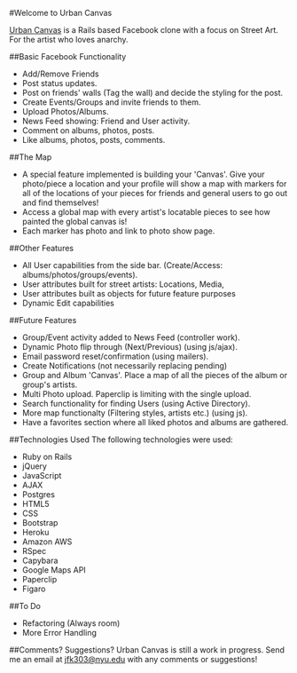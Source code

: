 #Welcome to Urban Canvas

[Urban Canvas](http://urban-canvas.herokuapp.com) is a Rails based Facebook clone with a focus on Street Art. For the artist who loves anarchy.

##Basic Facebook Functionality
* Add/Remove Friends
* Post status updates.
* Post on friends' walls (Tag the wall) and decide the styling for the post.
* Create Events/Groups and invite friends to them.
* Upload Photos/Albums.
* News Feed showing: Friend and User activity.
* Comment on albums, photos, posts.
* Like albums, photos, posts, comments.

##The Map
* A special feature implemented is building your 'Canvas'. Give your photo/piece a location and your profile will show a map with markers for all of the locations of your pieces for friends and general users to go out and find themselves!
* Access a global map with every artist's locatable pieces to see how painted the global canvas is!
* Each marker has photo and link to photo show page.

##Other Features
* All User capabilities from the side bar. (Create/Access: albums/photos/groups/events).
* User attributes built for street artists: Locations, Media, 
* User attributes built as objects for future feature purposes
* Dynamic Edit capabilities

##Future Features
* Group/Event activity added to News Feed (controller work).
* Dynamic Photo flip through (Next/Previous) (using js/ajax).
* Email password reset/confirmation (using mailers).
* Create Notifications (not necessarily replacing pending)
* Group and Album 'Canvas'. Place a map of all the pieces of the album or group's artists.
* Multi Photo upload. Paperclip is limiting with the single upload.
* Search functionality for finding Users (using Active Directory).
* More map functionalty (Filtering styles, artists etc.) (using js).
* Have a favorites section where all liked photos and albums are gathered.

##Technologies Used
The following technologies were used:
* Ruby on Rails
* jQuery
* JavaScript
* AJAX
* Postgres
* HTML5
* CSS
* Bootstrap
* Heroku
* Amazon AWS
* RSpec
* Capybara
* Google Maps API
* Paperclip
* Figaro

##To Do
* Refactoring (Always room)
* More Error Handling

##Comments? Suggestions?
Urban Canvas is still a work in progress. Send me an email at jfk303@nyu.edu with any comments or suggestions!